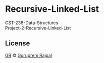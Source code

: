 # Recursive-Linked-List
 CST-238-Data-Structures<br>
 Project-2-Recursive-Linked-List

## License
[GR](LICENSE.md) © [Guruprem Rajpal](https://instagram.com/gurupremrajpal)
